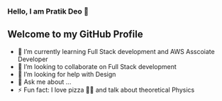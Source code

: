 ### Hello, I am Pratik Deo  👋
## Welcome to my GitHub Profile


- 🌱 I’m currently learning Full Stack development and AWS Asscoiate Developer
- 👯 I’m looking to collaborate on Full Stack development
- 🤔 I’m looking for help with Design
- 💬 Ask me about ...
- ⚡ Fun fact: I love pizza 🍕🍕 and talk about theoretical Physics 

